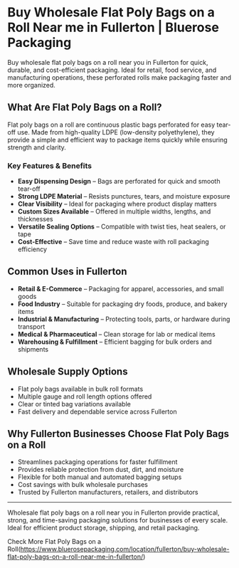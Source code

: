 # Buy Wholesale Flat Poly Bags on a Roll Near me in Fullerton | Bluerose Packaging

Buy wholesale flat poly bags on a roll near you in Fullerton for quick, durable, and cost-efficient packaging. Ideal for retail, food service, and manufacturing operations, these perforated rolls make packaging faster and more organized.

## What Are Flat Poly Bags on a Roll?  

Flat poly bags on a roll are continuous plastic bags perforated for easy tear-off use. Made from high-quality LDPE (low-density polyethylene), they provide a simple and efficient way to package items quickly while ensuring strength and clarity.  

### Key Features & Benefits  

- **Easy Dispensing Design** – Bags are perforated for quick and smooth tear-off  
- **Strong LDPE Material** – Resists punctures, tears, and moisture exposure  
- **Clear Visibility** – Ideal for packaging where product display matters  
- **Custom Sizes Available** – Offered in multiple widths, lengths, and thicknesses  
- **Versatile Sealing Options** – Compatible with twist ties, heat sealers, or tape  
- **Cost-Effective** – Save time and reduce waste with roll packaging efficiency  

## Common Uses in Fullerton  

- **Retail & E-Commerce** – Packaging for apparel, accessories, and small goods  
- **Food Industry** – Suitable for packaging dry foods, produce, and bakery items  
- **Industrial & Manufacturing** – Protecting tools, parts, or hardware during transport  
- **Medical & Pharmaceutical** – Clean storage for lab or medical items  
- **Warehousing & Fulfillment** – Efficient bagging for bulk orders and shipments  

## Wholesale Supply Options  

- Flat poly bags available in bulk roll formats  
- Multiple gauge and roll length options offered  
- Clear or tinted bag variations available  
- Fast delivery and dependable service across Fullerton  

## Why Fullerton Businesses Choose Flat Poly Bags on a Roll  

- Streamlines packaging operations for faster fulfillment  
- Provides reliable protection from dust, dirt, and moisture  
- Flexible for both manual and automated bagging setups  
- Cost savings with bulk wholesale purchases  
- Trusted by Fullerton manufacturers, retailers, and distributors  

---  
Wholesale flat poly bags on a roll near you in Fullerton provide practical, strong, and time-saving packaging solutions for businesses of every scale. Ideal for efficient product storage, shipping, and retail packaging.  

Check More Flat Poly Bags on a Roll(https://www.bluerosepackaging.com/location/fullerton/buy-wholesale-flat-poly-bags-on-a-roll-near-me-in-fullerton/)

